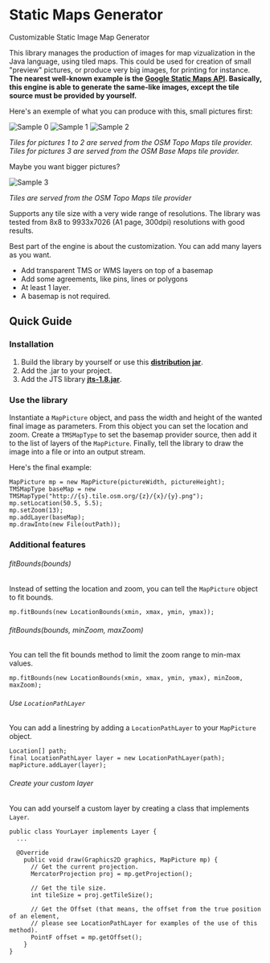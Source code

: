 # Static Maps Generator
Customizable Static Image Map Generator

This library manages the production of images for map vizualization in the Java language, using tiled maps.
This could be used for creation of small "preview" pictures, or produce very big images, for printing for instance.
**The nearest well-known example is the [Google Static Maps API](https://developers.google.com/maps/documentation/static-maps/?hl=fr). Basically, this engine is able to generate the same-like images, except the tile source must be provided by yourself.**

Here's an exemple of what you can produce with this, small pictures first:

![Sample 0](https://github.com/doubotis/MapPictureGenerator/blob/master/samples/sample-0.png)
![Sample 1](https://github.com/doubotis/MapPictureGenerator/blob/master/samples/sample-1.png)
![Sample 2](https://github.com/doubotis/MapPictureGenerator/blob/master/samples/sample-2.png)

*Tiles for pictures 1 to 2 are served from the OSM Topo Maps tile provider. Tiles for pictures 3 are served from the OSM Base Maps tile provider.*

Maybe you want bigger pictures?

![Sample 3](https://github.com/doubotis/MapPictureGenerator/blob/master/samples/sample-3.png)

*Tiles are served from the OSM Topo Maps tile provider*

Supports any tile size with a very wide range of resolutions.
The library was tested from 8x8 to 9933x7026 (A1 page, 300dpi) resolutions with good results.

Best part of the engine is about the customization. You can add many layers as you want.
* Add transparent TMS or WMS layers on top of a basemap
* Add some agreements, like pins, lines or polygons
* At least 1 layer.
* A basemap is not required.

## Quick Guide

### Installation

1. Build the library by yourself or use this **[distribution jar](https://github.com/doubotis/MapPictureGenerator/blob/master/dist/MapPictureGenerator.jar)**.
2. Add the .jar to your project.
3. Add the JTS library **[jts-1.8.jar](https://github.com/doubotis/MapPictureGenerator/blob/master/lib/jts-1.8.jar)**.

### Use the library

Instantiate a `MapPicture` object, and pass the width and height of the wanted final image as parameters.
From this object you can set the location and zoom.
Create a `TMSMapType` to set the basemap provider source, then add it to the list of layers of the `MapPicture`.
Finally, tell the library to draw the image into a file or into an output stream.

Here's the final example:
```
MapPicture mp = new MapPicture(pictureWidth, pictureHeight);
TMSMapType baseMap = new TMSMapType("http://{s}.tile.osm.org/{z}/{x}/{y}.png");
mp.setLocation(50.5, 5.5);
mp.setZoom(13);
mp.addLayer(baseMap);
mp.drawInto(new File(outPath));
```

### Additional features

###### fitBounds(bounds)
Instead of setting the location and zoom, you can tell the `MapPicture` object to fit bounds.
```
mp.fitBounds(new LocationBounds(xmin, xmax, ymin, ymax));
```

###### fitBounds(bounds, minZoom, maxZoom)
You can tell the fit bounds method to limit the zoom range to min-max values.
```
mp.fitBounds(new LocationBounds(xmin, xmax, ymin, ymax), minZoom, maxZoom);
```

###### Use `LocationPathLayer`
You can add a linestring by adding a `LocationPathLayer` to your `MapPicture` object.

```
Location[] path;
final LocationPathLayer layer = new LocationPathLayer(path);
mapPicture.addLayer(layer);
```

###### Create your custom layer
You can add yourself a custom layer by creating a class that implements `Layer`.

```
public class YourLayer implements Layer {
  ...
  
  @Override
    public void draw(Graphics2D graphics, MapPicture mp) {
      // Get the current projection.
      MercatorProjection proj = mp.getProjection();
      
      // Get the tile size.
      int tileSize = proj.getTileSize();
      
      // Get the Offset (that means, the offset from the true position of an element, 
      // please see LocationPathLayer for examples of the use of this method).
      PointF offset = mp.getOffset();
    }
}
```

